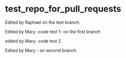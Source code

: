 # test_repo_for_pull_requests

Edited by Raphael on the test branch.

Edited by Mary -code test 1- on the first branch

edited by Mary- code test 2.

Edited by Mary - on second branch.
